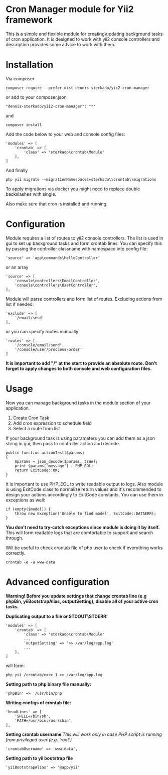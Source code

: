 # Cron Manager module for Yii2 framework
This is a simple and flexible module for creating\updating background tasks of cron application. It is designed to work with yii2 console controllers and description provides some advice to work with them.

# Installation
Via composer

    composer require --prefer-dist dennis-sterkado/yii2-cron-manager
or add to your composer.json

    "dennis-sterkado/yii2-cron-manager": "*"
and

    composer install

Add the code below to your web and console config files:

    'modules' => [
	    'crontab' => [
	    	'class' => 'sterkado\crontab\Module'
	    ],
    ]
And finally

    php yii migrate --migrationNamespaces=sterkado\\crontab\\migrations

To apply migrations via docker you might need to replace double backslashes with single.

Also make sure that cron is installed and running.

# Configuration
Module requires a list of routes to yii2 console controllers.
The list is used in gui to set up background tasks and form crontab lines.
You can specify this by passing the controller classname with namespace into config file:


    'source' => 'app\commands\HelloController'
or an array

    'source' => [
	    'console\controllers\EmailController',
	    'console\controllers\UserController',
    ],
Module will parse controllers and form list of routes.
Excluding actions from list if needed:

    'exclude' => [
    	'/email/send'
    ],

or you can specify routes manually

    'routes' => [
	    '/console/email/send',
	    '/console/user/proccess-order'
    ]
**It is important to add "/" at the start to provide an absolute route.**
**Don't forget to apply changes to both console and web configuration files.**


# Usage
Now you can manage background tasks in the module section of your application.

 1. Create Cron Task
 2. Add cron expression to schedule field
 3. Select a route from list

If your background task is using parameters you can add them as a json string in gui, then pass to controller action and decode.

    public function actionTest($params)
    {
	    $params = json_decode($params, true);
	    print $params['message'] . PHP_EOL;
	    return ExitCode::OK;
    }
It is important to use PHP_EOL to write readable output to logs. Also module is using ExitCode class to normalize return values and it's recommended to design your actions accordingly to ExitCode constants. You can use them in exceptions as well:

    if (empty($model)) {
	    throw new Exception('Unable to find model', ExitCode::DATAERR);
    }
**You don't need to try-catch exceptions since module is doing it by itself.**
This will form readable logs that are comfortable to support and search through.

Will be useful to check crontab file of php user to check if everything works correctly.

    crontab -e -u www-data

# Advanced configuration
**Warning! Before you update settings that change crontab line
(e.g phpBin, yiiBootstrapAlias, outputSetting), disable all of your active cron tasks.**   

**Duplicating output to a file or STDOUT\STDERR:**


    'modules' => [
	    'crontab' => [
	    	'class' => 'sterkado\crontab\Module'
	    	...
	        'outputSetting' => '>> /var/log/app.log'
	        ...
	    ],
    ]

will form:

    php yii /crontab/exec 1 >> /var/log/app.log

**Setting path to php binary file manually:**

    'phpBin' => '/usr/bin/php'
**Writing configs of crontab file:**

    'headLines' => [
        'SHELL=/bin/sh',
        'PATH=/usr/bin:/usr/sbin',
    ],

**Setting crontab username**
*This will work only in case PHP script is running from privileged user (e.g. 'root')*

    'crontabUsername' => 'www-data',
**Setting path to yii bootstrap file**

    'yiiBootstrapAlias' => '@app/yii'
